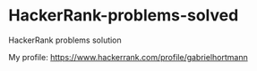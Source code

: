 # HackerRank-problems-solved
HackerRank problems solution


My profile: https://www.hackerrank.com/profile/gabrielhortmann
